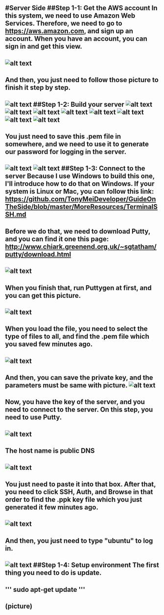 #Server Side
##Step 1-1: Get the AWS account
  In this system, we need to use Amazon Web Services. Therefore, we need to go to https://aws.amazon.com, and sign up an account. When you have an account, you can sign in and get this view.
  ---
  ![alt text](https://github.com/JunFeng1013/ComputerAvailability/blob/master/Picture/step1-1-1.png)
  ---
  And then, you just need to follow those picture to finish it step by step.
  ---
  ![alt text](https://github.com/JunFeng1013/ComputerAvailability/blob/master/Picture/step1-1-2.png)
##Step 1-2: Build your server
  ![alt text](https://github.com/JunFeng1013/ComputerAvailability/blob/master/Picture/step1-2-1.png)
  ![alt text](https://github.com/JunFeng1013/ComputerAvailability/blob/master/Picture/step1-2-2.png)
  ![alt text](https://github.com/JunFeng1013/ComputerAvailability/blob/master/Picture/step1-2-3.png)
  ![alt text](https://github.com/JunFeng1013/ComputerAvailability/blob/master/Picture/step1-2-4.png)
  ![alt text](https://github.com/JunFeng1013/ComputerAvailability/blob/master/Picture/step1-2-5.png)
  ![alt text](https://github.com/JunFeng1013/ComputerAvailability/blob/master/Picture/step1-2-6-1.png)
  ![alt text](https://github.com/JunFeng1013/ComputerAvailability/blob/master/Picture/step1-2-6-2.png)
  ![alt text](https://github.com/JunFeng1013/ComputerAvailability/blob/master/Picture/step1-2-7.png)
  ---
  You just need to save this .pem file in somewhere, and we need to use it to generate our password for logging in the server.
  ---
  ![alt text](https://github.com/JunFeng1013/ComputerAvailability/blob/master/Picture/step1-2-8.png)
  ![alt text](https://github.com/JunFeng1013/ComputerAvailability/blob/master/Picture/step1-2-9.png)
##Step 1-3: Connect to the server
  Because I use Windows to build this one, I'll introduce how to do that on Windows. If your system is Linux or Mac, you can follow this link: https://github.com/TonyMeiDeveloper/GuideOnTheSide/blob/master/MoreResources/TerminalSSH.md
  ---
  Before we do that, we need to download Putty, and you can find it one this page: http://www.chiark.greenend.org.uk/~sgtatham/putty/download.html
  ---
  ![alt text](https://github.com/JunFeng1013/ComputerAvailability/blob/master/Picture/step1-3-1.png)
  ---
  When you finish that, run Puttygen at first, and you can get this picture.
  ---
  ![alt text](https://github.com/JunFeng1013/ComputerAvailability/blob/master/Picture/step1-3-2.png)
  ---
  When you load the file, you need to select the type of files to all, and find the .pem file which you saved few minutes ago.
  ---
  ![alt text](https://github.com/JunFeng1013/ComputerAvailability/blob/master/Picture/step1-3-3.png)
  ---
  And then, you can save the private key, and the parameters must be same with picture.
  ![alt text](https://github.com/JunFeng1013/ComputerAvailability/blob/master/Picture/step1-3-4.png)
  ---
  Now, you have the key of the server, and you need to connect to the server. On this step, you need to use Putty.
  ---
  ![alt text](https://github.com/JunFeng1013/ComputerAvailability/blob/master/Picture/step1-3-6.png)
  ---
  The host name is public DNS
  ---
  ![alt text](https://github.com/JunFeng1013/ComputerAvailability/blob/master/Picture/step1-3-5.png)
  ---
  You just need to paste it into that box. After that, you need to click SSH, Auth, and Browse in that order to find the .ppk key file which you just generated it few minutes ago.
  ---
  ![alt text](https://github.com/JunFeng1013/ComputerAvailability/blob/master/Picture/step1-3-7.png)
  ---
  And then, you just need to type "ubuntu" to log in.
  ---
  ![alt text](https://github.com/JunFeng1013/ComputerAvailability/blob/master/Picture/step1-3-7.png)
##Step 1-4: Setup environment
  The first thing you need to do is update.
  ---
  '''
  sudo apt-get update
  '''
  ---
  (picture)
  ---

  

